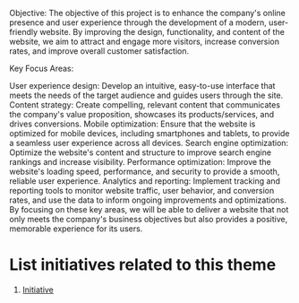 Objective:
The objective of this project is to enhance the company's online presence and user experience through the development of a modern, user-friendly website. By improving the design, functionality, and content of the website, we aim to attract and engage more visitors, increase conversion rates, and improve overall customer satisfaction.

Key Focus Areas:

User experience design: Develop an intuitive, easy-to-use interface that meets the needs of the target audience and guides users through the site.
Content strategy: Create compelling, relevant content that communicates the company's value proposition, showcases its products/services, and drives conversions.
Mobile optimization: Ensure that the website is optimized for mobile devices, including smartphones and tablets, to provide a seamless user experience across all devices.
Search engine optimization: Optimize the website's content and structure to improve search engine rankings and increase visibility.
Performance optimization: Improve the website's loading speed, performance, and security to provide a smooth, reliable user experience.
Analytics and reporting: Implement tracking and reporting tools to monitor website traffic, user behavior, and conversion rates, and use the data to inform ongoing improvements and optimizations.
By focusing on these key areas, we will be able to deliver a website that not only meets the company's business objectives but also provides a positive, memorable experience for its users.

# List initiatives related to this theme
1. [Initiative](documentation/templates/theme/initiatives/initiative_template.md)
